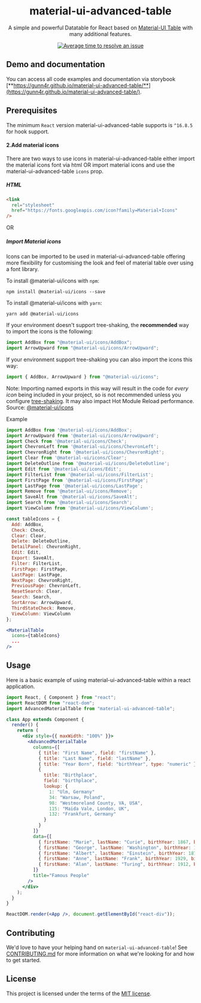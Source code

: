 <h1 align="center">material-ui-advanced-table</h1>

<div align="center">

A simple and powerful Datatable for React based on [Material-UI Table](https://material-ui.com/api/table/) with many additional features.

<!-- [![Build Status](https://travis-ci.org/gunn4r/material-ui-advanced-table.svg?branch=master)](https://travis-ci.org/gunn4r/material-ui-advanced-table) -->
<!-- [![npm package](https://img.shields.io/npm/v/material-ui-advanced-table/latest.svg)](https://www.npmjs.com/package/material-ui-advanced-table) -->
<!-- [![NPM Downloads](https://img.shields.io/npm/dt/material-ui-advanced-table.svg?style=flat)](https://npmcharts.com/compare/material-ui-advanced-table?minimal=true) -->
[![Average time to resolve an issue](http://isitmaintained.com/badge/resolution/gunn4r/material-ui-advanced-table.svg)](http://isitmaintained.com/project/gunn4r/material-ui-advanced-table "Average time to resolve an issue")

</div>

<!-- ## Key features -->

<!-- - [Actions](https://gunn4r.com/material-ui-advanced-table/#/docs/features/actions)
- [Component overriding](https://gunn4r.com/material-ui-advanced-table/#/docs/features/component-overriding)
- [Custom column rendering](https://gunn4r.com/material-ui-advanced-table/#/docs/features/custom-column-rendering)
- [Detail Panel](https://gunn4r.com/material-ui-advanced-table/#/docs/features/detail-panel)
- [Editable](https://gunn4r.com/material-ui-advanced-table/#/docs/features/editable)
- [Export](https://gunn4r.com/material-ui-advanced-table/#/docs/features/export)
- [Filtering](https://gunn4r.com/material-ui-advanced-table/#/docs/features/filtering)
- [Grouping](https://gunn4r.com/material-ui-advanced-table/#/docs/features/grouping)
- [Localization](https://gunn4r.com/material-ui-advanced-table/#/docs/features/localization)
- [Remote Data](https://gunn4r.com/material-ui-advanced-table/#/docs/features/remote-data)
- [Search](https://gunn4r.com/material-ui-advanced-table/#/docs/features/search)
- [Selection](https://gunn4r.com/material-ui-advanced-table/#/docs/features/selection)
- [Sorting](https://gunn4r.com/material-ui-advanced-table/#/docs/features/sorting)
- [Styling](https://gunn4r.com/material-ui-advanced-table/#/docs/features/styling)
- [Tree Data](https://gunn4r.com/material-ui-advanced-table/#/docs/features/tree-data)
- and more -->

## Demo and documentation

You can access all code examples and documentation via storybook [**https://gunn4r.github.io/material-ui-advanced-table/**](https://gunn4r.github.io/material-ui-advanced-table/).

<!-- ## Support material-ui-advanced-table

To support material-ui-advanced-table visit [SUPPORT](https://www.patreon.com/gunn4r) page. -->

## Prerequisites

The minimum `React` version material-ui-advanced-table supports is `^16.8.5` for hook support.

<!-- ## Installation

#### 1.Install package

To install material-ui-advanced-table with `npm`:

    npm install material-ui-advanced-table --save

To install material-ui-advanced-table with `yarn`:

    yarn add material-ui-advanced-table -->

#### 2.Add material icons

There are two ways to use icons in material-ui-advanced-table either import the material icons font via html OR import material icons and use the material-ui-advanced-table `icons` prop.

##### HTML

```html
<link
  rel="stylesheet"
  href="https://fonts.googleapis.com/icon?family=Material+Icons"
/>
```

OR

##### Import Material icons

Icons can be imported to be used in material-ui-advanced-table offering more flexibility for customising the look and feel of material table over using a font library.

To install @material-ui/icons with `npm`:

    npm install @material-ui/icons --save

To install @material-ui/icons with `yarn`:

    yarn add @material-ui/icons

If your environment doesn't support tree-shaking, the **recommended** way to import the icons is the following:

```jsx
import AddBox from "@material-ui/icons/AddBox";
import ArrowUpward from "@material-ui/icons/ArrowUpward";
```

If your environment support tree-shaking you can also import the icons this way:

```jsx
import { AddBox, ArrowUpward } from "@material-ui/icons";
```

Note: Importing named exports in this way will result in the code for _every icon_ being included in your project, so is not recommended unless you configure [tree-shaking](https://webpack.js.org/guides/tree-shaking/). It may also impact Hot Module Reload performance. Source: [@material-ui/icons](https://github.com/mui-org/material-ui/blob/master/packages/material-ui-icons/README.md#imports)

Example

```jsx
import AddBox from '@material-ui/icons/AddBox';
import ArrowUpward from '@material-ui/icons/ArrowUpward';
import Check from '@material-ui/icons/Check';
import ChevronLeft from '@material-ui/icons/ChevronLeft';
import ChevronRight from '@material-ui/icons/ChevronRight';
import Clear from '@material-ui/icons/Clear';
import DeleteOutline from '@material-ui/icons/DeleteOutline';
import Edit from '@material-ui/icons/Edit';
import FilterList from '@material-ui/icons/FilterList';
import FirstPage from '@material-ui/icons/FirstPage';
import LastPage from '@material-ui/icons/LastPage';
import Remove from '@material-ui/icons/Remove';
import SaveAlt from '@material-ui/icons/SaveAlt';
import Search from '@material-ui/icons/Search';
import ViewColumn from '@material-ui/icons/ViewColumn';

const tableIcons = {
  Add: AddBox,
  Check: Check,
  Clear: Clear,
  Delete: DeleteOutline,
  DetailPanel: ChevronRight,
  Edit: Edit,
  Export: SaveAlt,
  Filter: FilterList,
  FirstPage: FirstPage,
  LastPage: LastPage,
  NextPage: ChevronRight,
  PreviousPage: ChevronLeft,
  ResetSearch: Clear,
  Search: Search,
  SortArrow: ArrowUpward,
  ThirdStateCheck: Remove,
  ViewColumn: ViewColumn
};

<MaterialTable
  icons={tableIcons}
  ...
/>
```

## Usage

Here is a basic example of using material-ui-advanced-table within a react application.

```jsx
import React, { Component } from "react";
import ReactDOM from "react-dom";
import AdvancedMaterialTable from "material-ui-advanced-table";

class App extends Component {
  render() {
    return (
      <div style={{ maxWidth: "100%" }}>
        <AdvancedMaterialTable
          columns={[
            { title: "First Name", field: "firstName" },
            { title: "Last Name", field: "lastName" },
            { title: "Year Born", field: "birthYear", type: "numeric" },
            {
              title: "Birthplace",
              field: "birthplace",
              lookup: {
                1: "Ulm, Germany"
                34: "Warsaw, Poland",
                98: "Westmoreland County, VA, USA",
                115: "Maida Vale, London, UK",
                132: "Frankfurt, Germany"
              }
            }
          ]}
          data={[
            { firstName: "Marie", lastName: "Curie", birthYear: 1867, birthplace: 34 },
            { firstName: "George", lastName: "Washington", birthYear: 1732, birthplace: 98 },
            { firstName: "Albert", lastName: "Einstein", birthYear: 1879, birthplace: 1 },
            { firstName: "Anne", lastName: "Frank", birthYear: 1929, birthplace: 132 },
            { firstName: "Alan", lastName: "Turing", birthYear: 1912, birthplace: 115 },
          ]}
          title="Famous People"
        />
      </div>
    );
  }
}

ReactDOM.render(<App />, document.getElementById("react-div"));
```

## Contributing

We'd love to have your helping hand on `material-ui-advanced-table`! See [CONTRIBUTING.md](https://github.com/gunn4r/material-ui-advanced-table/blob/master/.github/CONTRIBUTING.md) for more information on what we're looking for and how to get started.



## License

This project is licensed under the terms of the [MIT license](/LICENSE).
